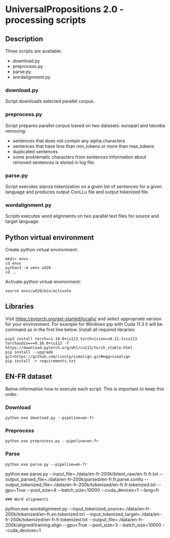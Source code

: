 # UniversalPropositions 2.0 - processing scripts

## Description
Three scripts are available:
- download.py
- preprocess.py
- parse.py
- wordalignment.py

### download.py
Script downloads selected parallel corpus.

### preprocess.py
Script prepares parallel corpus based on two datasets: europarl and tatoeba removing:
- sentences that does not contain any alpha characters
- sentences that have less than min_tokens or more than max_tokens
- duplicated sentences
- some problematic characters from sentences
Information about removed sentences is stored in log file.

### parse.py
Script executes stanza tokenization on a given list of sentences for a given language and produces output ConLLu file and output tokenized file.

### wordalignment.py
Scripts executes word alignments on two parallel text files for source and target language.

## Python virtual environment
Create python virtual environment:
```
mkdir envs
cd envs
python3 -m venv ud20
cd ..
```
Activate python virtual environment:
```
source envs/ud20/bin/activate
```
## Libraries
Visit https://pytorch.org/get-started/locally/ and select appropriate version for your environment. For example for Windows pip with Cuda 11.3 it will be command as in the first line below.
Install all required libraries:
```
pip3 install torch==1.10.0+cu113 torchvision==0.11.1+cu113 torchaudio===0.10.0+cu113 -f https://download.pytorch.org/whl/cu113/torch_stable.html
pip install --upgrade git+https://github.com/cisnlp/simalign.git#egg=simalign
pip install -r requirements.txt
```
## EN-FR dataset
Below information how to execute each script. This is important to keep this order.
### Download
```
python.exe download.py --pipeline=en-fr
```
### Preprocess
```
python.exe preprocess.py --pipeline=en-fr
```
### Parse
```
python.exe parse.py --pipeline=en-fr
```
python.exe parse.py --input_file=./data/en-fr-200k/bitext_raw/en-fr.fr.txt --output_parsed_file=./data/en-fr-200k/parsed/en-fr.fr.parse.conllu --output_tokenized_file=./data/en-fr-200k/tokenized/en-fr.fr.tokenized.txt --gpu=True --pool_size=4 --batch_size=10000 --cuda_devices=1 --lang=fr
```
### Word alignments
```
python.exe wordalignment.py --input_tokenized_source=./data/en-fr-200k/tokenized/en-fr.en.tokenized.txt --input_tokenized_target=./data/en-fr-200k/tokenized/en-fr.fr.tokenized.txt --output_file=./data/en-fr-200k/aligned/training.align --gpu=True --pool_size=3 --batch_size=10000 --cuda_devices=1
```